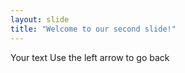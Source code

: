 ```yaml
---
layout: slide 
title: "Welcome to our second slide!"
---
```

Your text
Use the left arrow to go back 
